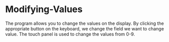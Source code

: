 # Modifying-Values
  The program allows you to change the values ​​on the display. By clicking the appropriate button on the keyboard, we change the field we want to change value. The touch panel is used to change the values from 0-9.
